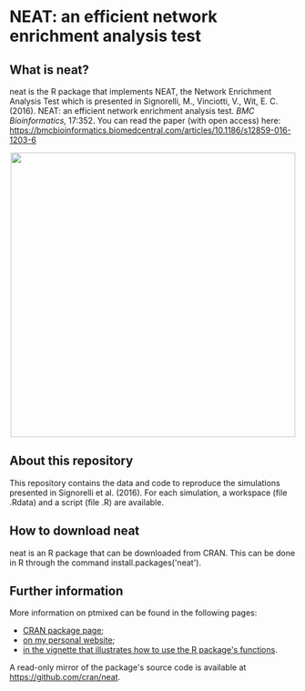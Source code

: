 # NEAT: an efficient network enrichment analysis test

## What is neat?
neat is the R package that implements NEAT, the Network Enrichment Analysis Test which is presented in Signorelli, M., Vinciotti, V., Wit, E. C. (2016). NEAT: an efficient network enrichment analysis test. *BMC Bioinformatics*, 17:352.
You can read the paper (with open access) here: https://bmcbioinformatics.biomedcentral.com/articles/10.1186/s12859-016-1203-6

<p align="center">
<img src="https://user-images.githubusercontent.com/20061736/81393545-d662c680-9120-11ea-9963-a737f963bd8d.png" width="500" height="500" />
</p>

## About this repository
This repository contains the data and code to reproduce the simulations presented in Signorelli et al. (2016).
For each simulation, a workspace (file .Rdata) and a script (file .R) are available.

## How to download neat
neat is an R package that can be downloaded from CRAN. This can be done in R through the command install.packages('neat').

## Further information
More information on ptmixed can be found in the following pages:
* [CRAN package page](https://cran.r-project.org/web/packages/neat/index.html);
* [on my personal website](http://mirkosignorelli.wixsite.com/home/software);
* [in the vignette that illustrates how to use the R package's functions](https://cran.r-project.org/web/packages/neat/vignettes/neat.html).

A read-only mirror of the package's source code is available at https://github.com/cran/neat.
